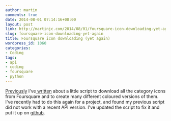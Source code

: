 ```yaml
---
author: martin
comments: true
date: 2014-08-01 07:14:16+00:00
layout: post
link: http://martinjc.com/2014/08/01/foursquare-icon-downloading-yet-again/
slug: foursquare-icon-downloading-yet-again
title: Foursquare icon downloading (yet again)
wordpress_id: 1060
categories:
- Coding
tags:
- api
- coding
- foursquare
- python
---
```


[Previously](http://martinjc.com/2011/10/01/colourful-foursquare-category-icons/) I've[ written](http://martinjc.com/2012/01/31/foursquare-category-icon-downloader-2/) about a little script to download all the category icons from Foursquare and to create many different coloured versions of them. I've recently had to do this again for a project, and found my previous script did not work with a recent API version. I've updated the script to fix it and put it up on [github](https://github.com/martinjc/foursquare_icons).
